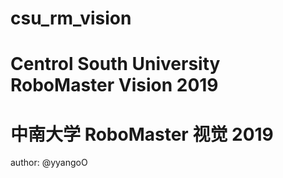 # csu_rm_vision
# Centrol South University RoboMaster Vision 2019
# 中南大学 RoboMaster 视觉 2019

author: @yyangoO

